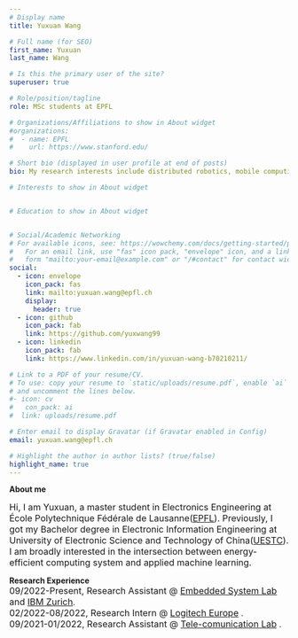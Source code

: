 ```yaml
---
# Display name
title: Yuxuan Wang

# Full name (for SEO)
first_name: Yuxuan
last_name: Wang

# Is this the primary user of the site?
superuser: true

# Role/position/tagline
role: MSc students at EPFL

# Organizations/Affiliations to show in About widget
#organizations:
#  - name: EPFL
#    url: https://www.stanford.edu/

# Short bio (displayed in user profile at end of posts)
bio: My research interests include distributed robotics, mobile computing and programmable matter.

# Interests to show in About widget


# Education to show in About widget


# Social/Academic Networking
# For available icons, see: https://wowchemy.com/docs/getting-started/page-builder/#icons
#   For an email link, use "fas" icon pack, "envelope" icon, and a link in the
#   form "mailto:your-email@example.com" or "/#contact" for contact widget.
social:
  - icon: envelope
    icon_pack: fas
    link: mailto:yuxuan.wang@epfl.ch
    display:
      header: true
  - icon: github
    icon_pack: fab
    link: https://github.com/yuxwang99
  - icon: linkedin
    icon_pack: fab
    link: https://www.linkedin.com/in/yuxuan-wang-b70210211/

# Link to a PDF of your resume/CV.
# To use: copy your resume to `static/uploads/resume.pdf`, enable `ai` icons in `params.yaml`,
# and uncomment the lines below.
#- icon: cv
#   con_pack: ai
#  link: uploads/resume.pdf

# Enter email to display Gravatar (if Gravatar enabled in Config)
email: yuxuan.wang@epfl.ch

# Highlight the author in author lists? (true/false)
highlight_name: true
---      
```

**About me** 

<font size="3">Hi, I am Yuxuan, a master student in Electronics Engineering at École Polytechnique Fédérale de Lausanne([EPFL](https://www.epfl.ch/en/)). Previously, I got my Bachelor degree in Electronic Information Engineering at University of Electronic Science and Technology of China([UESTC](https://en.uestc.edu.cn/)).  
I am broadly interested in the intersection between energy-efficient computing system and applied machine learning.</font>

**Research Experience**   
<font size="3">09/2022-Present,  Research Assistant @ [Embedded System Lab](https://www.epfl.ch/labs/esl/) and [IBM Zurich](https://www.zurich.ibm.com/)</font>.  
<font size="3">02/2022-08/2022, Research Intern @ [Logitech Europe](https://www.logitech.com/en-ch/about.html) </font>.  
<font size="3">09/2021-01/2022, Research Assistant @ [Tele-comunication Lab](https://www.epfl.ch/labs/tcl/) </font>.


